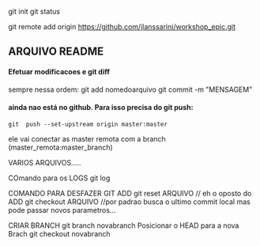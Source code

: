 git init
git status

git remote add origin https://github.com/jlanssarini/workshop_epic.git




## ARQUIVO README


#### Efetuar modificacoes e git diff

sempre nessa ordem:
	git add nomedoarquivo
	git commit -m "MENSAGEM"

#### ainda nao está no github. Para isso precisa do git push:

	git  push --set-upstream origin master:master

ele vai conectar as master remota com a branch (master_remota:master_branch)


VARIOS ARQUIVOS.....

COmando para os LOGS
	git log

COMANDO PARA DESFAZER GIT ADD
	git reset ARQUIVO     // eh o oposto do ADD
	git checkout ARQUIVO   //por padrao busca o ultimo commit local mas pode passar novos parametros...


CRIAR BRANCH
	git branch novabranch
Posicionar o HEAD para a nova Brach
	git checkout novabranch

